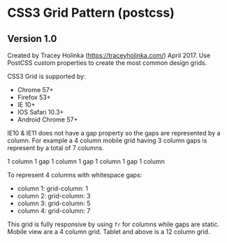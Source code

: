 # CSS3 Grid Pattern (postcss)
## Version 1.0

Created by Tracey Holinka (https://traceyholinka.com/) April 2017.
Use PostCSS custom properties to create the most common design grids.

CSS3 Grid is supported by:

* Chrome 57+
* Firefox 53+
* IE 10+
* IOS Safari 10.3+
* Android Chrome 57+

IE10 & IE11 does not have a gap property so the gaps are represented by a column. For example a 4 column mobile grid having 3 column gaps is represent by a total of 7 columns.

1 column 1 gap 1 column 1 gap 1 column 1 gap 1 column

To represent 4 columns with whitespace gaps:

* column 1: grid-column: 1
* column 2: grid-column: 3
* column 3: grid-column: 5
* column 4: grid-column: 7

This grid is fully responsive by using <code>fr</code> for columns while gaps are static. Mobile view are a 4 column grid. Tablet and above is a 12 column grid.
